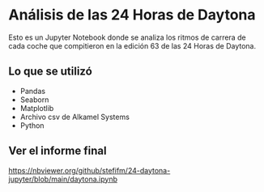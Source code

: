 # Análisis de las 24 Horas de Daytona

Esto es un Jupyter Notebook donde se analiza los ritmos de carrera de cada coche que compitieron en la edición 63 de las 24 Horas de Daytona.

## Lo que se utilizó
- Pandas
- Seaborn
- Matplotlib
- Archivo csv de Alkamel Systems
- Python

## Ver el informe final
https://nbviewer.org/github/stefifm/24-daytona-jupyter/blob/main/daytona.ipynb
